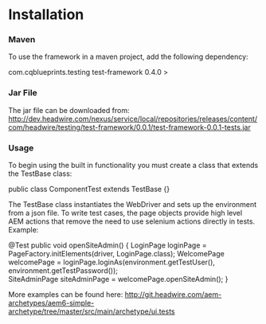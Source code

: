 # Installation

### Maven

To use the framework in a maven project, add the following dependency:

<dependency>
	<groupId>com.cqblueprints.testing</groupId>
	<artifactId>test-framework</artifactId>
	<version>0.4.0</version>
</dependency>>

### Jar File

The jar file can be downloaded from: http://dev.headwire.com/nexus/service/local/repositories/releases/content/com/headwire/testing/test-framework/0.0.1/test-framework-0.0.1-tests.jar


### Usage

To begin using the built in functionality you must create a class that extends the TestBase class:

public class ComponentTest extends TestBase {}

The TestBase class instantiates the WebDriver and sets up the environment from a json file. To write test cases, the page objects provide high level AEM actions that remove the need to use selenium actions directly in tests. Example:

@Test
public void openSiteAdmin() {
LoginPage loginPage = PageFactory.initElements(driver, LoginPage.class);
WelcomePage welcomePage = loginPage.loginAs(environment.getTestUser(), environment.getTestPassword());		
SiteAdminPage siteAdminPage = welcomePage.openSiteAdmin();
}

More examples can be found here: http://git.headwire.com/aem-archetypes/aem6-simple-archetype/tree/master/src/main/archetype/ui.tests 

